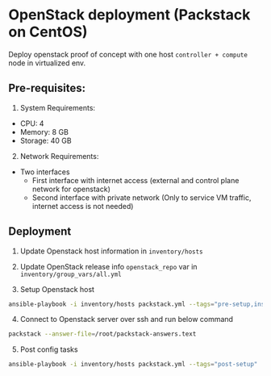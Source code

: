 # OpenStack deployment (Packstack on CentOS)

Deploy openstack proof of concept with one host `controller + compute` node in virtualized env.

## Pre-requisites:

1. System Requirements:
- CPU: 4
- Memory: 8 GB
- Storage: 40 GB

2. Network Requirements:
- Two interfaces
  - First interface with internet access (external and control plane network for openstack)
  - Second interface with private network (Only to service VM traffic, internet access is not needed)


## Deployment

1. Update Openstack host information in `inventory/hosts`

2. Update OpenStack release info `openstack_repo` var in `inventory/group_vars/all.yml`

3. Setup Openstack host
```bash
ansible-playbook -i inventory/hosts packstack.yml --tags="pre-setup,install-openstack"
```

4. Connect to Openstack server over ssh and run below command
```bash
packstack --answer-file=/root/packstack-answers.text
```

5. Post config tasks
```bash
ansible-playbook -i inventory/hosts packstack.yml --tags="post-setup"
```
